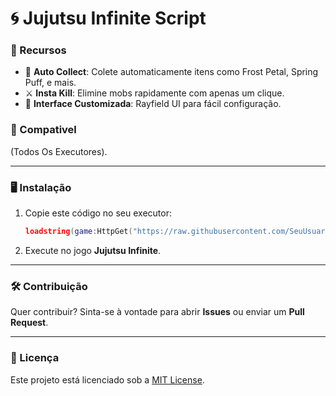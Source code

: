 # 🌀 Jujutsu Infinite Script

### 🌟 Recursos
- 🌸 **Auto Collect**: Colete automaticamente itens como Frost Petal, Spring Puff, e mais.
- ⚔️ **Insta Kill**: Elimine mobs rapidamente com apenas um clique.
- 🔄 **Interface Customizada**: Rayfield UI para fácil configuração.

### 📜 Compativel
(Todos Os Executores).

---

### 🖥️ Instalação
1. Copie este código no seu executor:
    ```lua
    loadstring(game:HttpGet("https://raw.githubusercontent.com/SeuUsuario/SeuRepositorio/main/scripts/main_script.lua"))()
    ```
2. Execute no jogo **Jujutsu Infinite**.

---

### 🛠️ Contribuição
Quer contribuir? Sinta-se à vontade para abrir **Issues** ou enviar um **Pull Request**.

---

### 📄 Licença
Este projeto está licenciado sob a [MIT License](LICENSE).
